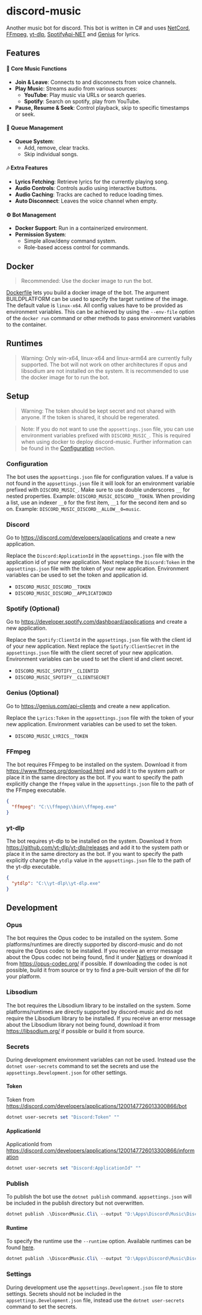 # discord-music

Another music bot for discord. This bot is written in C# and
uses [NetCord](https://github.com/necordjs/necord), [FFmpeg](https://github.com/FFmpeg/FFmpeg), [yt-dlp](https://github.com/yt-dlp/yt-dlp),
[SpotifyApi-NET](https://github.com/JohnnyCrazy/SpotifyAPI-NET)
and [Genius](https://genius.com) for lyrics.

## Features

#### 🎵 **Core Music Functions**
- **Join & Leave**: Connects to and disconnects from voice channels.
- **Play Music**: Streams audio from various sources:
    - **YouTube**: Play music via URLs or search queries.
    - **Spotify**: Search on spotify, play from YouTube.
- **Pause, Resume & Seek**: Control playback, skip to specific timestamps or seek.

#### 📜 **Queue Management**
- **Queue System**:
    - Add, remove, clear tracks.
    - Skip individual songs.

#### 🎶 **Extra Features**
- **Lyrics Fetching**: Retrieve lyrics for the currently playing song.
- **Audio Controls**: Controls audio using interactive buttons.
- **Audio Caching**: Tracks are cached to reduce loading times.
- **Auto Disconnect**: Leaves the voice channel when empty.

#### ⚙️ **Bot Management**
- **Docker Support**: Run in a containerized environment.
- **Permission System**:
    - Simple allow/deny command system.
    - Role-based access control for commands.

## Docker

> Recommended: Use the docker image to run the bot.

[Dockerfile](Dockerfile) lets you build a docker image of the bot. The argument BUILDPLATFORM can be used to specify
the target runtime of the image. The default value is `linux-x64`. All config values have to be provided as environment
variables.
This can be achieved by using the `--env-file` option of the `docker run` command or other methods to pass environment
variables to the container.

## Runtimes

> Warning: Only win-x64, linux-x64 and linux-arm64 are currently fully supported. The bot will not work on other
> architectures if opus and libsodium are not installed on the system. It is recommended to use the docker image for
> to run the bot.

## Setup

> Warning: The token should be kept secret and not shared with anyone. If the token is shared, it should be regenerated.

> Note: If you do not want to use the `appsettings.json` file, you can use environment variables prefixed
> with `DISCORD_MUSIC_`. This is required when using docker to deploy discord-music. Further information can be found in
> the [Configuration](#Configuration) section.

### Configuration

The bot uses the `appsettings.json` file for configuration values. If a value is not found in the `appsettings.json`
file it will look for an environment variable prefixed with `DISCORD_MUSIC_`.
Make sure to use double underscores `__` for nested properties. Example: `DISCORD_MUSIC_DISCORD__TOKEN`.
When providing a list, use an indexer `__0` for the first item, `__1` for the second item and so on.
Example: `DISCORD_MUSIC_DISCORD__ALLOW__0=music`.

### Discord

Go to https://discord.com/developers/applications and create a new application.

Replace the `Discord:ApplicationId` in the `appsettings.json` file with the application id of your new application.
Next replace the `Discord:Token` in the `appsettings.json` file with the token of your new application.
Environment variables can be used to set the token and application id.
- `DISCORD_MUSIC_DISCORD__TOKEN`
- `DISCORD_MUSIC_DISCORD__APPLICATIONID`

### Spotify (Optional)

Go to https://developer.spotify.com/dashboard/applications and create a new application.

Replace the `Spotify:ClientId` in the `appsettings.json` file with the client
id of your new application. Next replace the `Spotify:ClientSecret` in the `appsettings.json`
file with the client secret of your new application.
Environment variables can be used to set the client id and client secret.
- `DISCORD_MUSIC_SPOTIFY__CLIENTID`
- `DISCORD_MUSIC_SPOTIFY__CLIENTSECRET`

### Genius (Optional)

Go to https://genius.com/api-clients and create a new application.

Replace the `Lyrics:Token` in the `appsettings.json` file with the token of your new application.
Environment variables can be used to set the token.
- `DISCORD_MUSIC_LYRICS__TOKEN`

### FFmpeg

The bot requires FFmpeg to be installed on the system. Download it
from https://www.ffmpeg.org/download.html and add it to the system path
or place it in the same directory as the bot. If you want to specify the path
explicitly change the `ffmpeg` value in the `appsettings.json` file to the path of
the FFmpeg executable.

```json
{
  "ffmpeg": "C:\\ffmpeg\\bin\\ffmpeg.exe"
}
```

### yt-dlp

The bot requires yt-dlp to be installed on the system. Download it
from https://github.com/yt-dlp/yt-dlp/releases and add it to the system path
or place it in the same directory as the bot. If you want to specify the path
explicitly change the `ytdlp` value in the `appsettings.json` file to the path of
the yt-dlp executable.

```json
{
  "ytdlp": "C:\\yt-dlp\\yt-dlp.exe"
}
```

## Development

### Opus

The bot requires the Opus codec to be installed on the system. Some platforms/runtimes are directly supported
by discord-music and do not require the Opus codec to be installed. If you receive an error message about the Opus
codec not being found, find it under [Natives](natives) or download it from https://opus-codec.org/ if possible. If
downloading the codec is not possible, build it from source or try to find a pre-built version of the dll for your platform.

### Libsodium

The bot requires the Libsodium library to be installed on the system. Some platforms/runtimes are directly supported
by discord-music and do not require the Libsodium library to be installed. If you receive an error message about the
Libsodium library not being found, download it from https://libsodium.org/ if possible or build it from
source.

### Secrets

During development environment variables can not be used. Instead use the `dotnet user-secrets` command to set the
secrets
and use the `appsettings.Development.json` for other settings.

#### Token

Token from https://discord.com/developers/applications/1200147726013300866/bot

```powershell
dotnet user-secrets set "Discord:Token" ""
```

#### ApplicationId

ApplicationId from https://discord.com/developers/applications/1200147726013300866/information

```powershell
dotnet user-secrets set "Discord:ApplicationId" ""
```

### Publish

To publish the bot use the `dotnet publish` command. `appsettings.json` will be included in the publish directory but
not overwritten.

```powershell
dotnet publish .\DiscordMusic.Cli\ --output "D:\Apps\Discord\Music\DiscordMusic"
```

#### Runtime

To specify the runtime use the `--runtime` option. Available runtimes can be
found [here](https://docs.microsoft.com/en-us/dotnet/core/rid-catalog).

```powershell
dotnet publish .\DiscordMusic.Cli\ --output "D:\Apps\Discord\Music\DiscordMusic" --runtime win-x64
```

### Settings

During development use the `appsettings.Development.json` file to store settings. 
Secrets should not be included in the `appsettings.Development.json` file,
instead use the `dotnet user-secrets` command to set the secrets.
